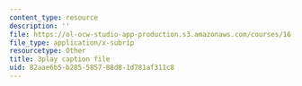 ```yaml
---
content_type: resource
description: ''
file: https://ol-ocw-studio-app-production.s3.amazonaws.com/courses/16-412j-cognitive-robotics-spring-2016/82aae6b5b285585788d81d781af311c8_DdPNsGRIw6o.vtt
file_type: application/x-subrip
resourcetype: Other
title: 3play caption file
uid: 82aae6b5-b285-5857-88d8-1d781af311c8
---
```

